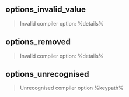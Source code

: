 ## options_invalid_value

> Invalid compiler option: %details%

## options_removed

> Invalid compiler option: %details%

## options_unrecognised

> Unrecognised compiler option %keypath%
